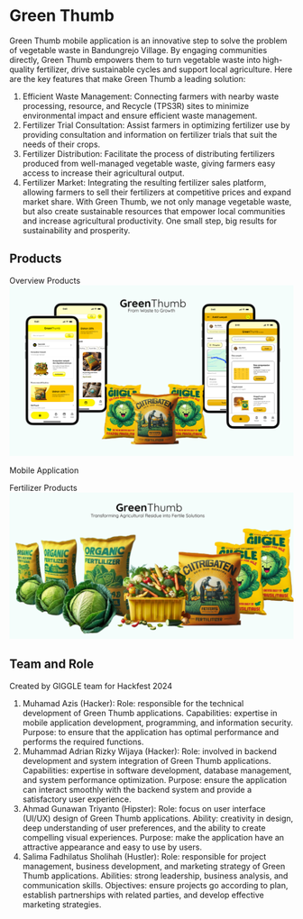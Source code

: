 # Green Thumb

Green Thumb mobile application is an innovative step to solve the problem of vegetable waste in Bandungrejo Village. By engaging communities directly, Green Thumb empowers them to turn vegetable waste into high-quality fertilizer, drive sustainable cycles and support local agriculture. Here are the key features that make Green Thumb a leading solution:
1. Efficient Waste Management:
Connecting farmers with nearby waste processing, resource, and Recycle (TPS3R) sites to minimize environmental impact and ensure efficient waste management.
2. Fertilizer Trial Consultation:
Assist farmers in optimizing fertilizer use by providing consultation and information on fertilizer trials that suit the needs of their crops.
3. Fertilizer Distribution:
Facilitate the process of distributing fertilizers produced from well-managed vegetable waste, giving farmers easy access to increase their agricultural output.
4. Fertilizer Market:
Integrating the resulting fertilizer sales platform, allowing farmers to sell their fertilizers at competitive prices and expand market share.
With Green Thumb, we not only manage vegetable waste, but also create sustainable resources that empower local communities and increase agricultural productivity. One small step, big results for sustainability and prosperity.

## Products
Overview Products
![Green Thumb Products Overview](assets/readMe/overviewProduct.png)

Mobile Application

Fertilizer Products
![Green Thumb Products Overview](assets/readMe/overviewFertilizzer.png)

## Team and Role
Created by GIGGLE team for Hackfest 2024
1. Muhamad Azis (Hacker):
   Role: responsible for the technical development of Green Thumb applications.
   Capabilities: expertise in mobile application development, programming, and information security. 
   Purpose: to ensure that the application has optimal performance and performs the required functions.
2. Muhammad Adrian Rizky Wijaya (Hacker):
   Role: involved in backend development and system integration of Green Thumb applications.
   Capabilities: expertise in software development, database management, and system performance optimization.
   Purpose: ensure the application can interact smoothly with the backend system and provide a satisfactory user experience.
3. Ahmad Gunawan Triyanto (Hipster):
   Role: focus on user interface (UI/UX) design of Green Thumb applications.
   Ability: creativity in design, deep understanding of user preferences, and the ability to create compelling visual experiences.
   Purpose: make the application have an attractive appearance and easy to use by users.
4. Salima Fadhilatus Sholihah (Hustler):
   Role: responsible for project management, business development, and marketing strategy of Green Thumb applications.
   Abilities: strong leadership, business analysis, and communication skills.
   Objectives: ensure projects go according to plan, establish partnerships with related parties, and develop effective marketing strategies.
